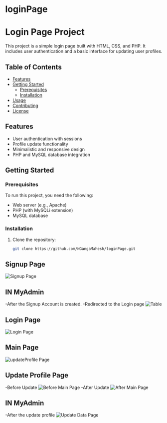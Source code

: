 # loginPage
# Login Page Project

This project is a simple login page built with HTML, CSS, and PHP. It includes user authentication and a basic interface for updating user profiles.

## Table of Contents

- [Features](#features)
- [Getting Started](#getting-started)
  - [Prerequisites](#prerequisites)
  - [Installation](#installation)
- [Usage](#usage)
- [Contributing](#contributing)
- [License](#license)

## Features

- User authentication with sessions
- Profile update functionality
- Minimalistic and responsive design
- PHP and MySQL database integration

## Getting Started

### Prerequisites

To run this project, you need the following:

- Web server (e.g., Apache)
- PHP (with MySQLi extension)
- MySQL database

### Installation

1. Clone the repository:

   ```bash
   git clone https://github.com/NGangaMahesh/loginPage.git
## Signup Page
![Signup Page](https://github.com/NGangaMahesh/loginPage/blob/main/task/images/signup%20(1).png)

## IN MyAdmin
-After the Signup Account is created.
-Redirected to the Login page
![Table](https://raw.githubusercontent.com/NGangaMahesh/loginPage/main/task/images/myadmin.png)

## Login Page
![Login Page](https://raw.githubusercontent.com/NGangaMahesh/loginPage/main/task/images/login.png)

## Main Page
![updateProfile Page](https://raw.githubusercontent.com/NGangaMahesh/loginPage/main/task/images/mainpage.png)

## Update Profile Page
-Before Update
![Before Main Page](https://github.com/NGangaMahesh/loginPage/blob/main/task/images/afterupdate.png?raw=true)
-After Update
![After Main Page](https://github.com/NGangaMahesh/loginPage/blob/main/task/images/afterupdate.png?raw=true)

## IN MyAdmin
-After the update profile
![Update Data Page](https://raw.githubusercontent.com/NGangaMahesh/loginPage/main/task/images/signup%20(7).png)

